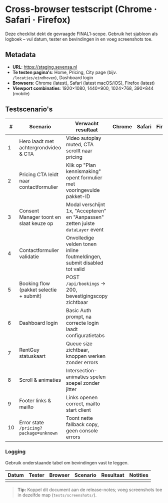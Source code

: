 # Cross-browser testscript (Chrome · Safari · Firefox)

Deze checklist dekt de gevraagde FINAL1-scope. Gebruik het sjabloon als logboek – vul datum, tester en bevindingen in en voeg screenshots toe.

## Metadata
- **URL**: https://staging.sevensa.nl
- **Te testen pagina's**: Home, Pricing, City page (bijv. `/locaties/eindhoven`), Dashboard login
- **Browsers**: Chrome (latest), Safari (latest macOS/iOS), Firefox (latest)
- **Viewport combinaties**: 1920×1080, 1440×900, 1024×768, 390×844 (mobile)

## Testscenario's
| # | Scenario | Verwacht resultaat | Chrome | Safari | Firefox |
| --- | --- | --- | --- | --- | --- |
| 1 | Hero laadt met achtergrondvideo & CTA | Video autoplay muted, CTA scrollt naar pricing |  |  |  |
| 2 | Pricing CTA leidt naar contactformulier | Klik op "Plan kennismaking" opent formulier met vooringevulde pakket-ID |  |  |  |
| 3 | Consent Manager toont en slaat keuze op | Modal verschijnt 1x, "Accepteren" en "Aanpassen" zetten juiste `dataLayer` event |  |  |  |
| 4 | Contactformulier validatie | Onvolledige velden tonen inline foutmeldingen, submit disabled tot valid |  |  |  |
| 5 | Booking flow (pakket selectie + submit) | POST `/api/bookings` → 200, bevestigingscopy zichtbaar |  |  |  |
| 6 | Dashboard login | Basic Auth prompt, na correcte login laadt configuratietabs |  |  |  |
| 7 | RentGuy statuskaart | Queue size zichtbaar, knoppen werken zonder errors |  |  |  |
| 8 | Scroll & animaties | Intersection-animaties spelen soepel zonder jitter |  |  |  |
| 9 | Footer links & mailto | Links openen correct, mailto start client |  |  |  |
| 10 | Error state `/pricing?package=unknown` | Toont nette fallback copy, geen console errors |  |  |  |

### Logging
Gebruik onderstaande tabel om bevindingen vast te leggen.

| Datum | Tester | Browser | Scenario | Resultaat | Notities |
| --- | --- | --- | --- | --- | --- |
|  |  |  |  |  |  |

> **Tip:** Koppel dit document aan de release-notes; voeg screenshots toe in dezelfde map (`tests/screenshots/`).
